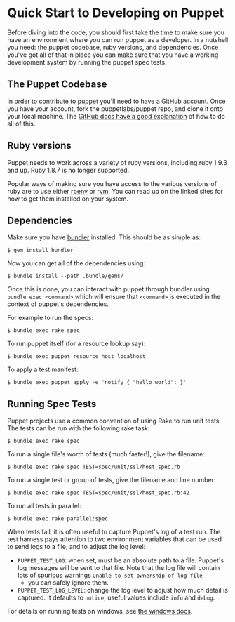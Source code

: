 # Quick Start to Developing on Puppet

Before diving into the code, you should first take the time to make sure you
have an environment where you can run puppet as a developer. In a nutshell you
need: the puppet codebase, ruby versions, and dependencies. Once you've got all
of that in place you can make sure that you have a working development system
by running the puppet spec tests.

## The Puppet Codebase

In order to contribute to puppet you'll need to have a GitHub account. Once you
have your account, fork the puppetlabs/puppet repo, and clone it onto your
local machine. The [GitHub docs have a good
explanation](https://help.github.com/articles/fork-a-repo) of how to do all of
this.

## Ruby versions

Puppet needs to work across a variety of ruby versions, including ruby
1.9.3 and up. Ruby 1.8.7 is no longer supported.

Popular ways of making sure you have access to the various versions of ruby are
to use either [rbenv](https://github.com/sstephenson/rbenv) or
[rvm](https://rvm.io/). You can read up on the linked sites for how to get them
installed on your system.

## Dependencies

Make sure you have [bundler](http://bundler.io/) installed. This should be as
simple as:

    $ gem install bundler

Now you can get all of the dependencies using:

    $ bundle install --path .bundle/gems/

Once this is done, you can interact with puppet through bundler using `bundle
exec <command>` which will ensure that `<command>` is executed in the context
of puppet's dependencies.

For example to run the specs:

    $ bundle exec rake spec

To run puppet itself (for a resource lookup say):

    $ bundle exec puppet resource host localhost

To apply a test manifest:

    $ bundle exec puppet apply -e 'notify { "hello world": }'

## Running Spec Tests

Puppet projects use a common convention of using Rake to run unit tests.
The tests can be run with the following rake task:

    $ bundle exec rake spec

To run a single file's worth of tests (much faster!), give the filename:

    $ bundle exec rake spec TEST=spec/unit/ssl/host_spec.rb

To run a single test or group of tests, give the filename and line number:

    $ bundle exec rake spec TEST=spec/unit/ssl/host_spec.rb:42

To run all tests in parallel:

    $ bundle exec rake parallel:spec

When tests fail, it is often useful to capture Puppet's log of a test
run. The test harness pays attention to two environment variables that can
be used to send logs to a file, and to adjust the log level:

* `PUPPET_TEST_LOG`: when set, must be an absolute path to a file. Puppet's
  log messages will be sent to that file. Note that the log file will
  contain lots of spurious warnings `Unable to set ownership of log file`
  - you can safely ignore them.
* `PUPPET_TEST_LOG_LEVEL`: change the log level to adjust how much detail
  is captured. It defaults to `notice`; useful values include `info` and
  `debug`.

For details on running tests on windows, see [the windows docs](https://github.com/puppetlabs/puppet/blob/master/docs/windows.md).
